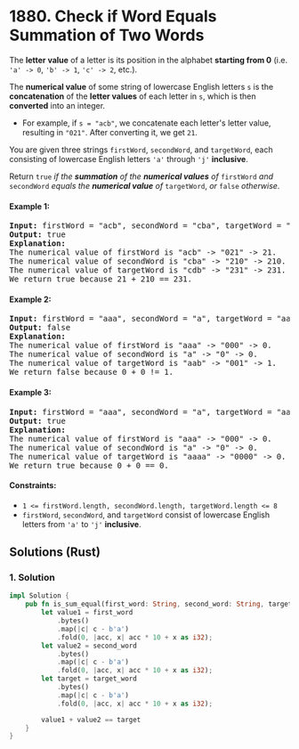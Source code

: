 # 1880. Check if Word Equals Summation of Two Words
The **letter value** of a letter is its position in the alphabet **starting from 0** (i.e. `'a' -> 0`, `'b' -> 1`, `'c' -> 2`, etc.).

The **numerical value** of some string of lowercase English letters `s` is the **concatenation** of the **letter values** of each letter in `s`, which is then **converted** into an integer.
* For example, if `s = "acb"`, we concatenate each letter's letter value, resulting in `"021"`. After converting it, we get `21`.

You are given three strings `firstWord`, `secondWord`, and `targetWord`, each consisting of lowercase English letters `'a'` through `'j'` **inclusive**.

Return `true` *if the **summation** of the **numerical values** of* `firstWord` *and* `secondWord` *equals the **numerical value** of* `targetWord`, *or* `false` *otherwise*.

#### Example 1:
<pre>
<strong>Input:</strong> firstWord = "acb", secondWord = "cba", targetWord = "cdb"
<strong>Output:</strong> true
<strong>Explanation:</strong>
The numerical value of firstWord is "acb" -> "021" -> 21.
The numerical value of secondWord is "cba" -> "210" -> 210.
The numerical value of targetWord is "cdb" -> "231" -> 231.
We return true because 21 + 210 == 231.
</pre>

#### Example 2:
<pre>
<strong>Input:</strong> firstWord = "aaa", secondWord = "a", targetWord = "aab"
<strong>Output:</strong> false
<strong>Explanation:</strong>
The numerical value of firstWord is "aaa" -> "000" -> 0.
The numerical value of secondWord is "a" -> "0" -> 0.
The numerical value of targetWord is "aab" -> "001" -> 1.
We return false because 0 + 0 != 1.
</pre>

#### Example 3:
<pre>
<strong>Input:</strong> firstWord = "aaa", secondWord = "a", targetWord = "aaaa"
<strong>Output:</strong> true
<strong>Explanation:</strong>
The numerical value of firstWord is "aaa" -> "000" -> 0.
The numerical value of secondWord is "a" -> "0" -> 0.
The numerical value of targetWord is "aaaa" -> "0000" -> 0.
We return true because 0 + 0 == 0.
</pre>

#### Constraints:
* `1 <= firstWord.length, secondWord.length, targetWord.length <= 8`
* `firstWord`, `secondWord`, and `targetWord` consist of lowercase English letters from `'a'` to `'j'` **inclusive**.

## Solutions (Rust)

### 1. Solution
```Rust
impl Solution {
    pub fn is_sum_equal(first_word: String, second_word: String, target_word: String) -> bool {
        let value1 = first_word
            .bytes()
            .map(|c| c - b'a')
            .fold(0, |acc, x| acc * 10 + x as i32);
        let value2 = second_word
            .bytes()
            .map(|c| c - b'a')
            .fold(0, |acc, x| acc * 10 + x as i32);
        let target = target_word
            .bytes()
            .map(|c| c - b'a')
            .fold(0, |acc, x| acc * 10 + x as i32);

        value1 + value2 == target
    }
}
```
